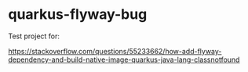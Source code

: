 # quarkus-flyway-bug

Test project for:

https://stackoverflow.com/questions/55233662/how-add-flyway-dependency-and-build-native-image-quarkus-java-lang-classnotfound
